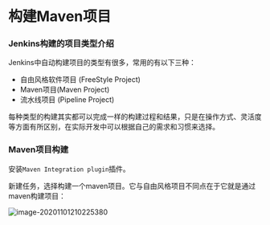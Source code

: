 # 构建Maven项目

### Jenkins构建的项目类型介绍

Jenkins中自动构建项目的类型有很多，常用的有以下三种：

- 自由风格软件项目 (FreeStyle Project)
- Maven项目(Maven Project)
- 流水线项目 (Pipeline Project)

每种类型的构建其实都可以完成一样的构建过程和结果，只是在操作方式、灵活度等方面有所区别，在实际开发中可以根据自己的需求和习惯来选择。



### Maven项目构建

安装`Maven Integration plugin`插件。

新建任务，选择构建一个maven项目。它与自由风格项目不同点在于它就是通过maven构建项目：

![image-20201101210225380](https://images.shiguangping.com//imgs/20201101210225.png)
